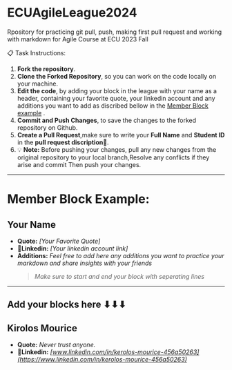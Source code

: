 # ECUAgileLeague2024
Rpository for practicing git pull, push, making first pull request and working with markdown for Agile Course at ECU 2023 Fall

📋 Task Instructions:
1. **Fork the repository**.
2. **Clone the Forked Repository**, so you can work on the code locally on your machine.
3. **Edit the code**, by adding your block in the league with your name as a header, containing your favorite quote, your linkedin account and any additions you want to add as discribed bellow in the [Member Block example](https://github.com/JannaIbrahim/ECUAgileLeague2024?tab=readme-ov-file#member-block-example) .
4. **Commit and Push Changes**, to save the changes to the forked repository on Github.
5. **Create a Pull Request**,make sure to write your **Full Name** and **Student ID** in the **pull request discription**🔖.
6. 💡 **Note:** Before pushing your changes, pull any new changes from the original repository to your local branch,Resolve any conflicts if they arise and commit Then push your changes.

---
# Member Block Example:
## Your Name
* **Quote:** _[Your Favorite Quote]_
* :link:**Linkedin:** _[Your linkedin account link]_
* **Additions:** _Feel free to add here any additions you want to practice your markdown and share insights with your friends_
   > _Make sure to start and end your block with seperating lines_
---
 Add your blocks here ⬇⬇⬇
---

## Kirolos Mourice
* **Quote:** _Never trust anyone._
* :link:**Linkedin:** _[www.linkedin.com/in/kerolos-mourice-456a50263](https://www.linkedin.com/in/kerolos-mourice-456a50263)_
